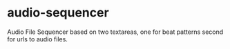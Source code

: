 # audio-sequencer
Audio File Sequencer based on two textareas, one for beat patterns second for urls to audio files.
